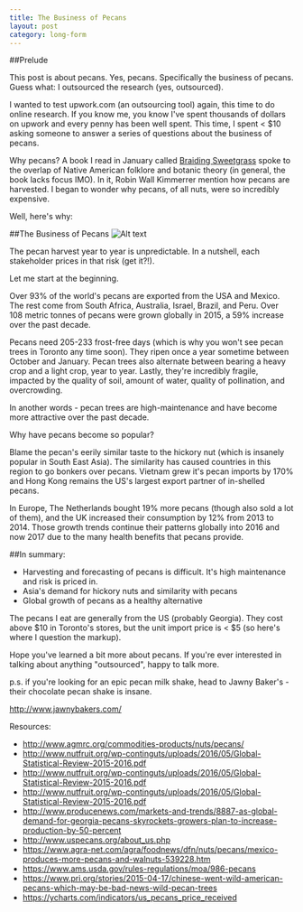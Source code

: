 ```yaml
---
title: The Business of Pecans
layout: post
category: long-form
---
```


##Prelude

This post is about pecans. Yes, pecans. Specifically the business of pecans. Guess what: I outsourced the research (yes, outsourced).

I wanted to test upwork.com (an outsourcing tool) again, this time to do online research. If you know me, you know I've spent thousands of dollars on upwork and every penny has been well spent. This time, I spent < $10 asking someone to answer a series of questions about the business of pecans.

Why pecans? A book I read in January called [Braiding Sweetgrass](https://www.amazon.com/Braiding-Sweetgrass-Indigenous-Scientific-Knowledge-ebook/dp/B00D0V44LC/ref=sr_1_1?ie=UTF8&qid=1488646824&sr=8-1&keywords=braiding+sweetgrass) spoke to the overlap of Native American folklore and botanic theory (in general, the book lacks focus IMO). In it, Robin Wall Kimmerrer mention how pecans are harvested. I began to wonder why pecans, of all nuts, were so incredibly expensive.

Well, here's why:

##The Business of Pecans
![Alt text](/../images/pecans.png)

The pecan harvest year to year is unpredictable. In a nutshell, each stakeholder prices in that risk (get it?!).

Let me start at the beginning.

Over 93% of the world's pecans are exported from the USA and Mexico. The rest come from South Africa, Australia, Israel, Brazil, and Peru. Over 108 metric tonnes of pecans were grown globally in 2015, a 59% increase over the past decade.

Pecans need 205-233 frost-free days (which is why you won't see pecan trees in Toronto any time soon). They ripen once a year sometime between October and January. Pecan trees also alternate between bearing a heavy crop and a light crop, year to year. Lastly, they're incredibly fragile, impacted by the quality of soil, amount of water, quality of pollination, and overcrowding.

In another words - pecan trees are high-maintenance and have become more attractive over the past decade.

Why have pecans become so popular?

Blame the pecan's eerily similar taste to the hickory nut (which is insanely popular in South East Asia). The similarity has caused countries in this region to go bonkers over pecans.
Vietnam grew it's pecan imports by 170% and Hong Kong remains the US's largest export partner of in-shelled pecans.

In Europe, The Netherlands bought 19% more pecans (though also sold a lot of them), and the UK increased their consumption by 12% from 2013 to 2014. Those growth trends continue their patterns globally into 2016 and now 2017 due to the many health benefits that pecans provide.

##In summary:

* Harvesting and forecasting of pecans is difficult. It's high maintenance and risk is priced in.
* Asia's demand for hickory nuts and similarity with pecans
* Global growth of pecans as a healthy alternative

The pecans I eat are generally from the US (probably Georgia). They cost above $10 in Toronto's stores, but the unit import price is < $5 (so here's where I question the markup).

Hope you've learned a bit more about pecans. If you're ever interested in talking about anything "outsourced", happy to talk more.


p.s. if you're looking for an epic pecan milk shake, head to Jawny Baker's - their chocolate pecan shake is insane.

http://www.jawnybakers.com/

Resources:

* http://www.agmrc.org/commodities-products/nuts/pecans/
* http://www.nutfruit.org/wp-continguts/uploads/2016/05/Global-Statistical-Review-2015-2016.pdf
* http://www.nutfruit.org/wp-continguts/uploads/2016/05/Global-Statistical-Review-2015-2016.pdf
* http://www.nutfruit.org/wp-continguts/uploads/2016/05/Global-Statistical-Review-2015-2016.pdf
* http://www.producenews.com/markets-and-trends/8887-as-global-demand-for-georgia-pecans-skyrockets-growers-plan-to-increase-production-by-50-percent
* http://www.uspecans.org/about_us.php
* https://www.agra-net.com/agra/foodnews/dfn/nuts/pecans/mexico-produces-more-pecans-and-walnuts-539228.htm
* https://www.ams.usda.gov/rules-regulations/moa/986-pecans
* https://www.pri.org/stories/2015-04-17/chinese-went-wild-american-pecans-which-may-be-bad-news-wild-pecan-trees
* https://ycharts.com/indicators/us_pecans_price_received

